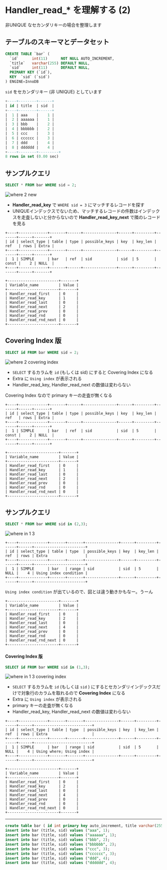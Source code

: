 # Handler_read_* を理解する (2)

非UNIQUE なセカンダリキーの場合を整理します

## テーブルのスキーマとデータセット

```sql
CREATE TABLE `bar` (
  `id`      int(11)      NOT NULL AUTO_INCREMENT,
  `title`   varchar(255) DEFAULT NULL,
  `sid`     int(11)      DEFAULT NULL,
  PRIMARY KEY (`id`),
  KEY  `sid` (`sid`)
) ENGINE=InnoDB
```

`sid` をセカンダリキー (非 UNIQUE) としています

```sql
+----+--------+------+
| id | title  | sid  |
+----+--------+------+
|  1 | aaa    |    1 |
|  2 | aaaaaa |    1 |
|  3 | bbb    |    2 |
|  4 | bbbbbb |    2 |
|  5 | ccc    |    3 |
|  6 | cccccc |    3 |
|  7 | ddd    |    4 |
|  8 | dddddd |    4 |
+----+--------+---------+
8 rows in set (0.00 sec)
```

## サンプルクエリ

```sql
SELECT * FROM bar WHERE sid = 2;
```

![where 2 new](https://cloud.githubusercontent.com/assets/172456/4058098/d7b53c98-2dd0-11e4-9d00-9c73e1b6378c.png)


 * **Handler_read_key** で `WHERE sid = 3` にマッチするレコードを探す
 * UNIQUEインデックスでないため、マッチするレコードの件数はインデックスを走査しないと分からないので **Handler_read_key_next** で隣のレコードを見る

```
+----+-------------+-------+------+---------------+------+---------+-------+------+-------+
| id | select_type | table | type | possible_keys | key  | key_len | ref   | rows | Extra |
+----+-------------+-------+------+---------------+------+---------+-------+------+-------+
|  1 | SIMPLE      | bar   | ref  | sid           | sid  | 5       | const |    2 | NULL  |
+----+-------------+-------+------+---------------+------+---------+-------+------+-------+
```

```
+-----------------------+-------+
| Variable_name         | Value |
+-----------------------+-------+
| Handler_read_first    | 0     |
| Handler_read_key      | 1     |
| Handler_read_last     | 0     |
| Handler_read_next     | 2     |
| Handler_read_prev     | 0     |
| Handler_read_rnd      | 0     |
| Handler_read_rnd_next | 0     |
+-----------------------+-------+
```

## Covering Index 版

```sql
SELECT id FROM bar WHERE sid = 2;
```

![where 2 covering index](https://cloud.githubusercontent.com/assets/172456/4056770/539ff904-2dbf-11e4-8d6b-d1861050b180.png)

 * `SELECT` するカラムを `id` (もしくは sid) にすると Covering Index になる
 * Extra に `Using index` が表示される
 * Handler_read_key, Handler_read_next の数値は変わらない

Covering Index なので primary キーの走査が無くなる 

```
+----+-------------+-------+------+---------------+------+---------+-------+------+-------+
| id | select_type | table | type | possible_keys | key  | key_len | ref   | rows | Extra |
+----+-------------+-------+------+---------------+------+---------+-------+------+-------+
|  1 | SIMPLE      | bar   | ref  | sid           | sid  | 5       | const |    2 | NULL  |
+----+-------------+-------+------+---------------+------+---------+-------+------+-------+
```

```
+-----------------------+-------+
| Variable_name         | Value |
+-----------------------+-------+
| Handler_read_first    | 0     |
| Handler_read_key      | 1     |
| Handler_read_last     | 0     |
| Handler_read_next     | 2     |
| Handler_read_prev     | 0     |
| Handler_read_rnd      | 0     |
| Handler_read_rnd_next | 0     |
+-----------------------+-------+
```

## サンプルクエリ

```sql
SELECT * FROM bar WHERE sid in (2,3);
```

![where in 1 3](https://cloud.githubusercontent.com/assets/172456/4056771/53a83182-2dbf-11e4-85bb-9850f70ce4f9.png)

```
+----+-------------+-------+-------+---------------+------+---------+------+------+-----------------------+
| id | select_type | table | type  | possible_keys | key  | key_len | ref  | rows | Extra                 |
+----+-------------+-------+-------+---------------+------+---------+------+------+-----------------------+
|  1 | SIMPLE      | bar   | range | sid           | sid  | 5       | NULL |    4 | Using index condition |
+----+-------------+-------+-------+---------------+------+---------+------+------+-----------------------+
```

`Using index condition` が出ているので、図とは違う動きかもなー。うーん

```
+-----------------------+-------+
| Variable_name         | Value |
+-----------------------+-------+
| Handler_read_first    | 0     |
| Handler_read_key      | 2     |
| Handler_read_last     | 0     |
| Handler_read_next     | 4     |
| Handler_read_prev     | 0     |
| Handler_read_rnd      | 0     |
| Handler_read_rnd_next | 0     |
+-----------------------+-------+
```

#### Covering Index 版

```sql
SELECT id FROM bar WHERE sid in (1,3);
```

![where in 1 3 covering index](https://cloud.githubusercontent.com/assets/172456/4056769/5399c08e-2dbf-11e4-8810-967bcffe6266.png)

 * `SELECT` するカラムを `id` (もしくは `sid` ) にするとセカンダリインデックスだけで対象行のカラムを取れるので **Covering Index** になる
 * Extra に `Using index` が表示される
 * primary キーの走査が無くなる
 * Handler_read_key, Handler_read_next の数値は変わらない

```
+----+-------------+-------+-------+---------------+------+---------+------+------+--------------------------+
| id | select_type | table | type  | possible_keys | key  | key_len | ref  | rows | Extra                    |
+----+-------------+-------+-------+---------------+------+---------+------+------+--------------------------+
|  1 | SIMPLE      | bar   | range | sid           | sid  | 5       | NULL |    4 | Using where; Using index |
+----+-------------+-------+-------+---------------+------+---------+------+------+--------------------------+
```

```
+-----------------------+-------+
| Variable_name         | Value |
+-----------------------+-------+
| Handler_read_first    | 0     |
| Handler_read_key      | 2     |
| Handler_read_last     | 0     |
| Handler_read_next     | 4     |
| Handler_read_prev     | 0     |
| Handler_read_rnd      | 0     |
| Handler_read_rnd_next | 0     |
+-----------------------+-------+
```

----

```sql
create table bar ( id int primary key auto_increment, title varchar(255), sid int, key(sid));
insert into bar (title, sid) values ("aaa", 1);
insert into bar (title, sid) values ("aaaaaa", 1);
insert into bar (title, sid) values ("bbb", 2);
insert into bar (title, sid) values ("bbbbbb", 2);
insert into bar (title, sid) values ("ccc", 3);
insert into bar (title, sid) values ("cccccc", 3);
insert into bar (title, sid) values ("ddd", 4);
insert into bar (title, sid) values ("dddddd", 4); 
```